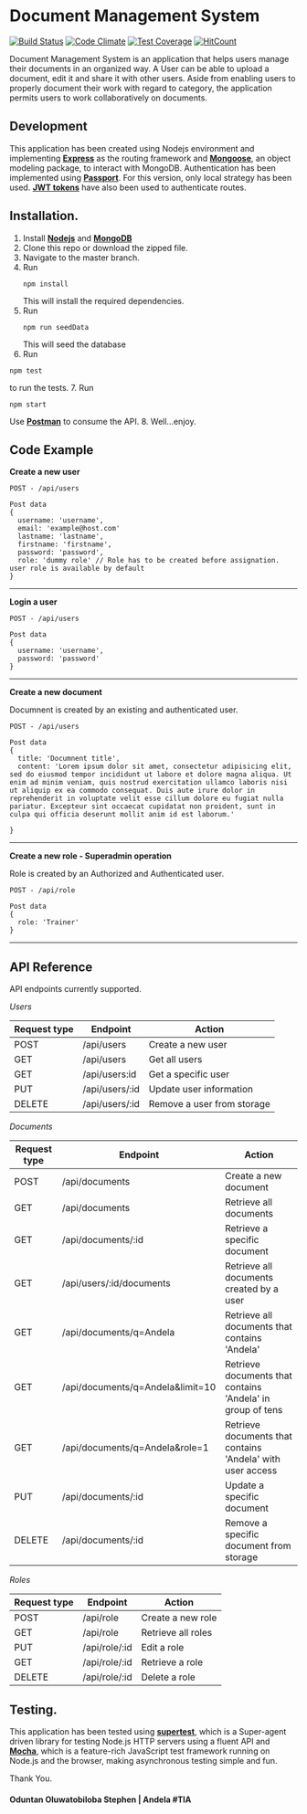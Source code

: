 # Document Management System

[![Build Status](https://travis-ci.org/andela-ooduntan/dms-api.svg?branch=master)](https://travis-ci.org/andela-ooduntan/dms-api)   [![Code Climate](https://codeclimate.com/github/andela-ooduntan/dms-api/badges/gpa.svg)](https://codeclimate.com/github/andela-ooduntan/dms-api)   [![Test Coverage](https://codeclimate.com/github/andela-ooduntan/dms-api/badges/coverage.svg)](https://codeclimate.com/github/andela-ooduntan/dms-api/coverage) [![HitCount](https://hitt.herokuapp.com/andela-ooduntan/dms-api.svg)](https://github.com/andela-ooduntan/dms-api)


Document Management System is an application that helps users manage their documents in an organized way. A User can be able to upload a document, edit it and share it with other users. Aside from enabling users to properly document their work with regard to category, the application permits users to work collaboratively on documents.

Development
-----------
This application has been created using Nodejs environment and implementing [**Express**](http://expressjs.com/) as the routing framework and [**Mongoose**](http://mongoosejs.com/), an object modeling package, to interact with MongoDB. Authentication has been implemented using [**Passport**](http://passportjs.org/). For this version, only local strategy has been used. [**JWT tokens**](https://jwt.io/) have also been used to authenticate routes.

Installation.
-------------
1. Install [**Nodejs**](www.nodejs.org) and [**MongoDB**](www.mongodb.org)
2. Clone this repo or download the zipped file.
3. Navigate to the master branch.
4. Run
    ```
    npm install

    ```
    This will install the required dependencies.
5. Run
    ```
    npm run seedData

    ```
    This will seed the database
6. Run
  ```
  npm test

  ```
  to run the tests.
7. Run
  ```
  npm start

  ```
  Use [**Postman**](https://www.getpostman.com/) to consume the API.
8. Well...enjoy.

## Code Example

**Create a new user**
```
POST - /api/users

Post data
{
  username: 'username',
  email: 'example@host.com'
  lastname: 'lastname',
  firstname: 'firstname',
  password: 'password',
  role: 'dummy role' // Role has to be created before assignation. user role is available by default
}
```

**********

**Login a user**
```
POST - /api/users

Post data
{
  username: 'username',
  password: 'password'
}
```

**********

**Create a new document**

Documnent is created by an existing and authenticated user.

```
POST - /api/users

Post data
{
  title: 'Documnent title',
  content: 'Lorem ipsum dolor sit amet, consectetur adipisicing elit, sed do eiusmod tempor incididunt ut labore et dolore magna aliqua. Ut  enim ad minim veniam, quis nostrud exercitation ullamco laboris nisi ut aliquip ex ea commodo consequat. Duis aute irure dolor in reprehenderit in voluptate velit esse cillum dolore eu fugiat nulla pariatur. Excepteur sint occaecat cupidatat non proident, sunt in culpa qui officia deserunt mollit anim id est laborum.'

}
```

***********

**Create a new role - Superadmin operation**

Role is created by an Authorized and Authenticated user.

```
POST - /api/role

Post data
{
  role: 'Trainer'
}
```

**********

## API Reference

API endpoints currently supported.

_*Users*_

Request type | Endpoint | Action 
------------ | -------- | ------
POST | /api/users | Create a new user
GET | /api/users | Get all users
GET | /api/users:id | Get a specific user
PUT | /api/users/:id | Update user information
DELETE | /api/users/:id | Remove a user from storage

_*Documents*_

Request type | Endpoint | Action 
------------ | -------- | ------ 
POST | /api/documents | Create a new document
GET | /api/documents | Retrieve all documents 
GET | /api/documents/:id | Retrieve a specific document
GET | /api/users/:id/documents | Retrieve all documents created by a user
GET | /api/documents/q=Andela | Retrieve all documents that contains 'Andela'
GET | /api/documents/q=Andela&limit=10 | Retrieve documents that contains 'Andela' in group of tens 
GET | /api/documents/q=Andela&role=1 | Retrieve documents that contains 'Andela' with user access
PUT | /api/documents/:id | Update a specific document
DELETE | /api/documents/:id | Remove a specific document from storage


_*Roles*_

Request type | Endpoint | Action 
------------ | -------- | ------ 
POST | /api/role | Create a new role 
GET | /api/role | Retrieve all roles 
PUT | /api/role/:id | Edit a role
GET | /api/role/:id | Retrieve a role
DELETE | /api/role/:id | Delete a role


Testing.
--------
This application has been tested using [**supertest**](https://www.npmjs.com/package/supertest), which is a Super-agent driven library for testing Node.js HTTP servers using a fluent API and [**Mocha**](https://mochajs.org), which is a feature-rich JavaScript test framework running on Node.js and the browser, making asynchronous testing simple and fun.

Thank You.

#### Oduntan Oluwatobiloba Stephen | Andela #TIA
